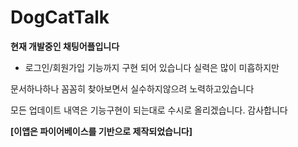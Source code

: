 # DogCatTalk

**현재 개발중인 채팅어플입니다**

- 로그인/회원가입 기능까지 구현 되어 있습니다
실력은 많이 미흡하지만

문서하나하나 꼼꼼히 찾아보면서 실수하지않으려 노력하고있습니다

모든 업데이트 내역은 기능구현이 되는대로 수시로 올리겠습니다. 감사합니다

**[이앱은 파이어베이스를 기반으로 제작되었습니다]**
